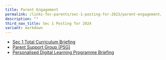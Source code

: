 ```yaml
---
title: Parent Engagement
permalink: /links-for-parents/sec-1-posting-for-2023/parent-engagement/
description: ""
third_nav_title: Sec 1 Posting for 2024
variant: markdown
---
```

* [Sec 1 Total Curriculum Briefing](/links-for-parents/sec-1-posting-for-2024/parent-engagement/sec-1-total-curriculum-briefing/)
* [Parent Support Group (PSG)](/links-for-parents/sec-1-posting-for-2024/parent-engagement/parent-support-group-psg/)
* [Personalised Digital Learning Programme Briefing](/links-for-parents/sec-1-posting-for-2024/parents-engagement/pdlp-briefing/)